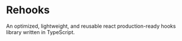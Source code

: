 # Rehooks

An optimized, lightweight, and reusable react production-ready hooks library written in TypeScript.